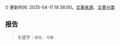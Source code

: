 :alarm_clock: 更新时间: 2025-04-11 19:38:00。[文章来源](/README.md)、[文章分类](/TAGS.md)

## 报告


> 关键字：`报告`、`月报`



